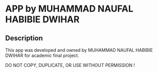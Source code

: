 

# APP by MUHAMMAD NAUFAL HABIBIE DWIHAR

## Description

This app was developed and owned by MUHAMMAD NAUFAL HABIBIE DWIHAR for academic final project.


DO NOT COPY, DUPLICATE, OR USE WITHOUT PERMISSION !

